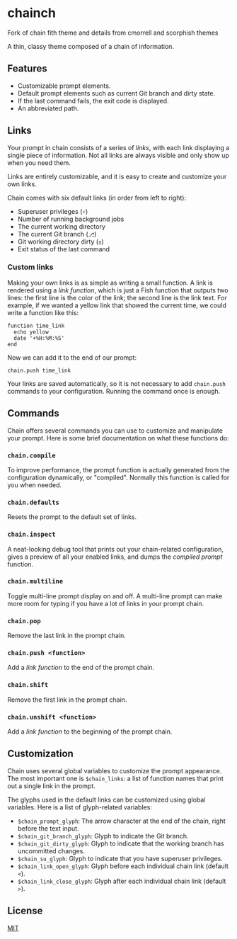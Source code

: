 # chainch
Fork of chain fith theme and details from cmorrell and scorphish themes

A thin, classy theme composed of a chain of information.


## Features
- Customizable prompt elements.
- Default prompt elements such as current Git branch and dirty state.
- If the last command fails, the exit code is displayed.
- An abbreviated path.


## Links
Your prompt in chain consists of a series of *links*, with each link displaying a single piece of information. Not all links are always visible and only show up when you need them.

Links are entirely customizable, and it is easy to create and customize your own links.

Chain comes with six default links (in order from left to right):

- Superuser privileges (`⚡`)
- Number of running background jobs
- The current working directory
- The current Git branch (`⎇`)
- Git working directory dirty (`±`)
- Exit status of the last command

### Custom links
Making your own links is as simple as writing a small function. A link is rendered using a _link function_, which is just a Fish function that outputs two lines: the first line is the color of the link; the second line is the link text. For example, if we wanted a yellow link that showed the current time, we could write a function like this:

```fish
function time_link
  echo yellow
  date '+%H:%M:%S'
end
```

Now we can add it to the end of our prompt:

```fish
chain.push time_link
```

Your links are saved automatically, so it is not necessary to add `chain.push` commands to your configuration. Running the command once is enough.


## Commands
Chain offers several commands you can use to customize and manipulate your prompt. Here is some brief documentation on what these functions do:

### `chain.compile`
To improve performance, the prompt function is actually generated from the configuration dynamically, or "compiled". Normally this function is called for you when needed.

### `chain.defaults`
Resets the prompt to the default set of links.

### `chain.inspect`
A neat-looking debug tool that prints out your chain-related configuration, gives a preview of all your enabled links, and dumps the _compiled prompt_ function.

### `chain.multiline`
Toggle multi-line prompt display on and off. A multi-line prompt can make more room for typing if you have a lot of links in your prompt chain.

### `chain.pop`
Remove the last link in the prompt chain.

### `chain.push <function>`
Add a _link function_ to the end of the prompt chain.

### `chain.shift`
Remove the first link in the prompt chain.

### `chain.unshift <function>`
Add a _link function_ to the beginning of the prompt chain.


## Customization
Chain uses several global variables to customize the prompt appearance. The most important one is `$chain_links`: a list of function names that print out a single link in the prompt.

The glyphs used in the default links can be customized using global variables. Here is a list of glyph-related variables:

- `$chain_prompt_glyph`: The arrow character at the end of the chain, right before the text input.
- `$chain_git_branch_glyph`: Glyph to indicate the Git branch.
- `$chain_git_dirty_glyph`: Glyph to indicate that the working branch has uncommitted changes.
- `$chain_su_glyph`: Glyph to indicate that you have superuser privileges.
- `$chain_link_open_glyph`: Glyph before each individual chain link (default `<`).
- `$chain_link_close_glyph`: Glyph after each individual chain link (default `>`).


## License
[MIT][mit]

[mit]:            http://opensource.org/licenses/MIT
